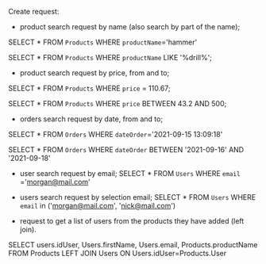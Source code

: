 
 Create request:
- product search request by name (also search by part of the name);

SELECT * FROM `Products` WHERE `productName`='hammer'


SELECT * FROM `Products` WHERE `productName` LIKE '%drill%';



- product search request by price, from and to;

SELECT * FROM `Products` WHERE `price` = 110.67;

SELECT * FROM `Products` WHERE `price` BETWEEN 43.2 AND 500;




- orders search request by date, from and to;

SELECT * FROM `Orders` WHERE `dateOrder`='2021-09-15 13:09:18'

SELECT * FROM `Orders` WHERE `dateOrder` BETWEEN '2021-09-16' AND '2021-09-18'





- user search request by email;
SELECT * FROM `Users` WHERE `email` ='morgan@mail.com'
- users search request by selection email;
SELECT * FROM `Users` WHERE `email` in ('morgan@mail.com', 'nick@mail.com')

- request to get a list of users from the products they have added (left join).



SELECT users.idUser, Users.firstName, Users.email, Products.productName FROM Products LEFT JOIN Users ON Users.idUser=Products.User
